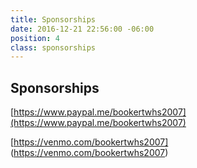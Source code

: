 ```yaml
---
title: Sponsorships
date: 2016-12-21 22:56:00 -06:00
position: 4
class: sponsorships
---
```


## Sponsorships

[https://www.paypal.me/bookertwhs2007](https://www.paypal.me/bookertwhs2007)

[https://venmo.com/bookertwhs2007]
(https://venmo.com/bookertwhs2007)